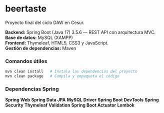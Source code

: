# beertaste

Proyecto final del ciclo DAW en Cesur.

**Backend:** Spring Boot (Java 17) 3.5.6 — REST API con arquitectura MVC.  
**Base de datos:** MySQL (XAMPP)  
**Frontend:** Thymeleaf, HTML5, CSS3 y JavaScript.  
**Gestión de dependencias:** Maven

### Comandos útiles

```bash
mvn clean install   # Instala las dependencias del proyecto
mvn clean package   # Compila y empaqueta el código
```

### Dependencias Spring
**Spring Web**
**Spring Data JPA**
**MySQL Driver**
**Spring Boot DevTools**
**Spring Security**
**Thymeleaf**
**Validation**
**Spring Boot Actuator**
**Lombok**

